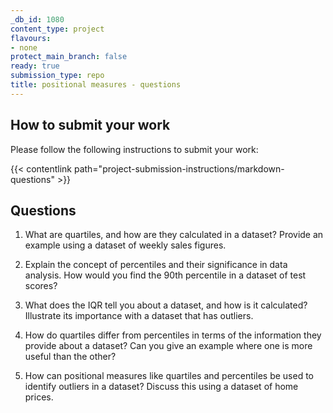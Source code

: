 ```yaml
---
_db_id: 1080
content_type: project
flavours:
- none
protect_main_branch: false
ready: true
submission_type: repo
title: positional measures - questions
---
```


## How to submit your work

Please follow the following instructions to submit your work:

{{< contentlink path="project-submission-instructions/markdown-questions" >}}

## Questions

1. What are quartiles, and how are they calculated in a dataset? Provide an example using a dataset of weekly sales figures.


2. Explain the concept of percentiles and their significance in data analysis. How would you find the 90th percentile in a dataset of test scores?


3. What does the IQR tell you about a dataset, and how is it calculated? Illustrate its importance with a dataset that has outliers.


4. How do quartiles differ from percentiles in terms of the information they provide about a dataset? Can you give an example where one is more useful than the other?


5. How can positional measures like quartiles and percentiles be used to identify outliers in a dataset? Discuss this using a dataset of home prices.